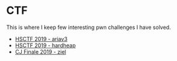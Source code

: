 # CTF

This is where I keep few interesting pwn challenges I have solved.

* [HSCTF 2019 - ariav3](https://sturmisch.github.io/CTF/2019/hsctf/ariav3)
* [HSCTF 2019 - hardheap](https://sturmisch.github.io/CTF/2019/hsctf/hardheap)
* [CJ Finale 2019 - ziel](https://sturmisch.github.io/CTF/2019/CJ%20Finale/ziel)
